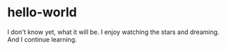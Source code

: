 # hello-world
I don't know yet, what it will be.
I enjoy watching the stars and dreaming. And I continue learning. 
